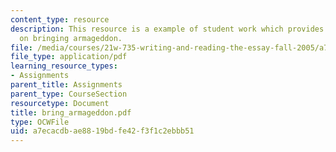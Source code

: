 ```yaml
---
content_type: resource
description: This resource is a example of student work which provides information
  on bringing armageddon.
file: /media/courses/21w-735-writing-and-reading-the-essay-fall-2005/a7ecacdbae8819bdfe42f3f1c2ebbb51_bring_armageddon.pdf
file_type: application/pdf
learning_resource_types:
- Assignments
parent_title: Assignments
parent_type: CourseSection
resourcetype: Document
title: bring_armageddon.pdf
type: OCWFile
uid: a7ecacdb-ae88-19bd-fe42-f3f1c2ebbb51
---
```

